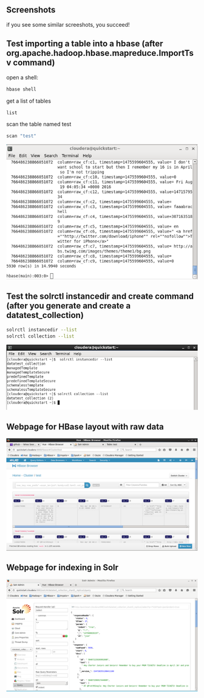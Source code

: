 

## Screenshots
if you see some similar screeshots, you succeed!

## Test importing a table into a hbase (after org.apache.hadoop.hbase.mapreduce.ImportTsv command)
open a shell:
```bash
hbase shell
```

get a list of tables
```bash
list
```

scan the table named test
```bash
scan "test"
```
![myimage-alt-tag](https://github.com/CS5604SOLR/Dataset_for_Test/blob/master/screenshots/scan-finish.png)


## Test the solrctl instancedir and create command (after you generate and create a datatest_collection)
```bash
solrctl instancedir --list
solrctl collection --list
```
![myimage-alt-tag](https://github.com/CS5604SOLR/Dataset_for_Test/blob/master/screenshots/collection-list.png)


## Webpage for HBase layout with raw data
![myimage-alt-tag](https://github.com/CS5604SOLR/Dataset_for_Test/blob/master/screenshots/hbaselayout.png)

## Webpage for indexing in Solr
![myimage-alt-tag](https://github.com/CS5604SOLR/Dataset_for_Test/blob/master/screenshots/query.png)
